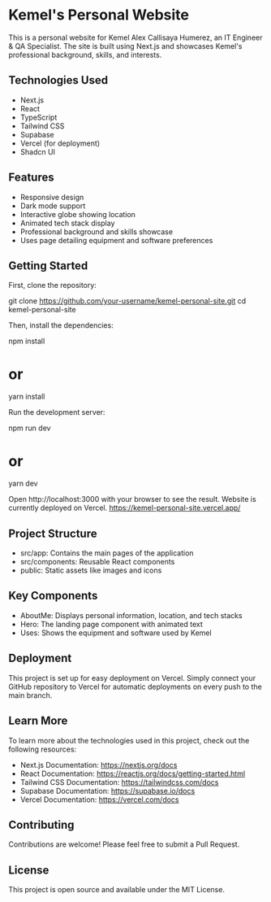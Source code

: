 # Kemel's Personal Website

This is a personal website for Kemel Alex Callisaya Humerez, an IT Engineer & QA Specialist. The site is built using Next.js and showcases Kemel's professional background, skills, and interests.

## Technologies Used

- Next.js
- React
- TypeScript
- Tailwind CSS
- Supabase
- Vercel (for deployment)
- Shadcn UI

## Features

- Responsive design
- Dark mode support
- Interactive globe showing location
- Animated tech stack display
- Professional background and skills showcase
- Uses page detailing equipment and software preferences

## Getting Started

First, clone the repository:

git clone https://github.com/your-username/kemel-personal-site.git
cd kemel-personal-site

Then, install the dependencies:

npm install
# or
yarn install

Run the development server:

npm run dev
# or
yarn dev

Open http://localhost:3000 with your browser to see the result. Website is currently deployed on Vercel. https://kemel-personal-site.vercel.app/

## Project Structure

- src/app: Contains the main pages of the application
- src/components: Reusable React components
- public: Static assets like images and icons

## Key Components

- AboutMe: Displays personal information, location, and tech stacks
- Hero: The landing page component with animated text
- Uses: Shows the equipment and software used by Kemel

## Deployment

This project is set up for easy deployment on Vercel. Simply connect your GitHub repository to Vercel for automatic deployments on every push to the main branch.

## Learn More

To learn more about the technologies used in this project, check out the following resources:

- Next.js Documentation: https://nextjs.org/docs
- React Documentation: https://reactjs.org/docs/getting-started.html
- Tailwind CSS Documentation: https://tailwindcss.com/docs
- Supabase Documentation: https://supabase.io/docs
- Vercel Documentation: https://vercel.com/docs

## Contributing

Contributions are welcome! Please feel free to submit a Pull Request.

## License

This project is open source and available under the MIT License.